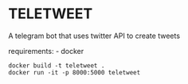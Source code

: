 # TELETWEET
A telegram bot that uses twitter API to create tweets

requirements:
    - docker

```
docker build -t teletweet .
docker run -it -p 8000:5000 teletweet

```

